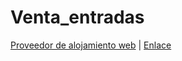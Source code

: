 # Venta_entradas
[Proveedor de alojamiento web](https://app.infinityfree.net/login) | [Enlace](http://ventaentradas.42web.io)
